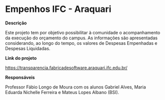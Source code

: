 # Empenhos IFC - Araquari 

__Descrição__ 

Este projeto tem por objetivo possibilitar à comunidade o acompanhamento da execução do orçamento do campus. As informações são apresentadas considerando, ao longo do tempo, os valores de Despesas Empenhadas e Despesas Liquidadas.

__Link do projeto__ 

https://transparencia.fabricadesoftware.araquari.ifc.edu.br/

__Responsáveis__ 

Professor Fábio Longo de Moura com os alunos Gabriel Alves, Maria Eduarda Nichelle Ferreira e Mateus Lopes Albano (BSI).
